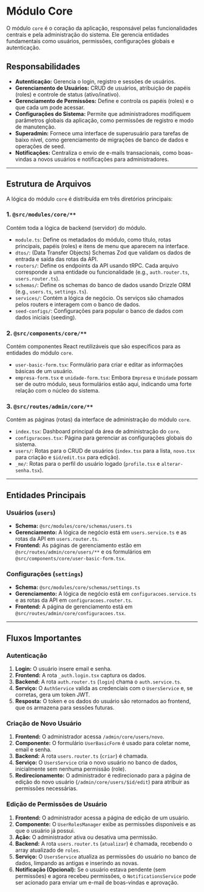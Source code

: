 # Módulo Core

O módulo `core` é o coração da aplicação, responsável pelas funcionalidades centrais e pela administração do sistema. Ele gerencia entidades fundamentais como usuários, permissões, configurações globais e autenticação.

## Responsabilidades

- **Autenticação:** Gerencia o login, registro e sessões de usuários.
- **Gerenciamento de Usuários:** CRUD de usuários, atribuição de papéis (roles) e controle de status (ativo/inativo).
- **Gerenciamento de Permissões:** Define e controla os papéis (roles) e o que cada um pode acessar.
- **Configurações do Sistema:** Permite que administradores modifiquem parâmetros globais da aplicação, como permissões de registro e modo de manutenção.
- **Superadmin:** Fornece uma interface de superusuário para tarefas de baixo nível, como gerenciamento de migrações de banco de dados e operações de seed.
- **Notificações:** Centraliza o envio de e-mails transacionais, como boas-vindas a novos usuários e notificações para administradores.

---

## Estrutura de Arquivos

A lógica do módulo `core` é distribuída em três diretórios principais:

### 1. `@src/modules/core/**`

Contém toda a lógica de backend (servidor) do módulo.

- `module.ts`: Define os metadados do módulo, como título, rotas principais, papéis (roles) e itens de menu que aparecem na interface.
- `dtos/`: (Data Transfer Objects) Schemas Zod que validam os dados de entrada e saída das rotas da API.
- `routers/`: Define os endpoints da API usando tRPC. Cada arquivo corresponde a uma entidade ou funcionalidade (e.g., `auth.router.ts`, `users.router.ts`).
- `schemas/`: Define os schemas do banco de dados usando Drizzle ORM (e.g., `users.ts`, `settings.ts`).
- `services/`: Contém a lógica de negócio. Os serviços são chamados pelos routers e interagem com o banco de dados.
- `seed-configs/`: Configurações para popular o banco de dados com dados iniciais (seeding).

### 2. `@src/components/core/**`

Contém componentes React reutilizáveis que são específicos para as entidades do módulo `core`.

- `user-basic-form.tsx`: Formulário para criar e editar as informações básicas de um usuário.
- `empresa-form.tsx` e `unidade-form.tsx`: Embora `Empresa` e `Unidade` possam ser de outro módulo, seus formulários estão aqui, indicando uma forte relação com o núcleo do sistema.

### 3. `@src/routes/admin/core/**`

Contém as páginas (rotas) da interface de administração do módulo `core`.

- `index.tsx`: Dashboard principal da área de administração do `core`.
- `configuracoes.tsx`: Página para gerenciar as configurações globais do sistema.
- `users/`: Rotas para o CRUD de usuários (`index.tsx` para a lista, `novo.tsx` para criação e `$id/edit.tsx` para edição).
- `_me/`: Rotas para o perfil do usuário logado (`profile.tsx` e `alterar-senha.tsx`).

---

## Entidades Principais

### Usuários (`users`)

- **Schema:** `@src/modules/core/schemas/users.ts`
- **Gerenciamento:** A lógica de negócio está em `users.service.ts` e as rotas da API em `users.router.ts`.
- **Frontend:** As páginas de gerenciamento estão em `@src/routes/admin/core/users/**` e os formulários em `@src/components/core/user-basic-form.tsx`.

### Configurações (`settings`)

- **Schema:** `@src/modules/core/schemas/settings.ts`
- **Gerenciamento:** A lógica de negócio está em `configuracoes.service.ts` e as rotas da API em `configuracoes.router.ts`.
- **Frontend:** A página de gerenciamento está em `@src/routes/admin/core/configuracoes.tsx`.

---

## Fluxos Importantes

### Autenticação

1.  **Login:** O usuário insere email e senha.
2.  **Frontend:** A rota `_auth.login.tsx` captura os dados.
3.  **Backend:** A rota `auth.router.ts` (`login`) chama o `auth.service.ts`.
4.  **Serviço:** O `AuthService` valida as credenciais com o `UsersService` e, se corretas, gera um token JWT.
5.  **Resposta:** O token e os dados do usuário são retornados ao frontend, que os armazena para sessões futuras.

### Criação de Novo Usuário

1.  **Frontend:** O administrador acessa `/admin/core/users/novo`.
2.  **Componente:** O formulário `UserBasicForm` é usado para coletar nome, email e senha.
3.  **Backend:** A rota `users.router.ts` (`criar`) é chamada.
4.  **Serviço:** O `UsersService` cria o novo usuário no banco de dados, inicialmente sem nenhuma permissão (role).
5.  **Redirecionamento:** O administrador é redirecionado para a página de edição do novo usuário (`/admin/core/users/$id/edit`) para atribuir as permissões necessárias.

### Edição de Permissões de Usuário

1.  **Frontend:** O administrador acessa a página de edição de um usuário.
2.  **Componente:** O `UserRolesManager` exibe as permissões disponíveis e as que o usuário já possui.
3.  **Ação:** O administrador ativa ou desativa uma permissão.
4.  **Backend:** A rota `users.router.ts` (`atualizar`) é chamada, recebendo o array atualizado de `roles`.
5.  **Serviço:** O `UsersService` atualiza as permissões do usuário no banco de dados, limpando as antigas e inserindo as novas.
6.  **Notificação (Opcional):** Se o usuário estava pendente (sem permissões) e agora recebeu permissões, o `NotificationsService` pode ser acionado para enviar um e-mail de boas-vindas e aprovação.

